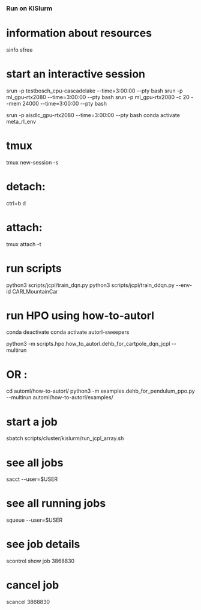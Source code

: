 ### Run on KISlurm

# information about resources
sinfo
sfree

# start an interactive session
srun -p testbosch_cpu-cascadelake --time=3:00:00 --pty bash 
srun -p ml_gpu-rtx2080 --time=3:00:00 --pty bash 
srun -p ml_gpu-rtx2080 -c 20 --mem 24000 --time=3:00:00 --pty bash 

srun -p aisdlc_gpu-rtx2080 --time=3:00:00 --pty bash 
conda activate meta_rl_env
# tmux
tmux new-session -s <name>
# detach: 
ctrl+b d
# attach: 
tmux attach -t <name>

# run scripts

python3 scripts/jcpl/train_dqn.py 
python3 scripts/jcpl/train_ddqn.py --env-id CARLMountainCar

# run HPO using how-to-autorl
conda deactivate
conda activate autorl-sweepers

python3 -m scripts.hpo.how_to_autorl.dehb_for_cartpole_dqn_jcpl --multirun
# OR : 
cd automl/how-to-autorl/
python3 -m examples.dehb_for_pendulum_ppo.py --multirun
automl/how-to-autorl/examples/

# start a job
sbatch scripts/cluster/kislurm/run_jcpl_array.sh

# see all jobs
sacct --user=$USER

# see all running jobs
squeue --user=$USER

# see job details
scontrol show job 3868830

# cancel job
scancel 3868830